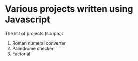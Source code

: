 # Various projects written using Javascript

The list of projects (scripts):

1. Roman numeral converter
2. Palindrome checker
3. Factorial
